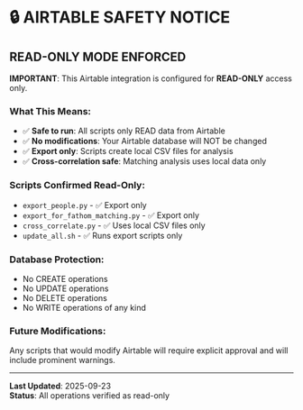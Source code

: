 # 🔒 AIRTABLE SAFETY NOTICE

## READ-ONLY MODE ENFORCED

**IMPORTANT**: This Airtable integration is configured for **READ-ONLY** access only.

### What This Means:
- ✅ **Safe to run**: All scripts only READ data from Airtable
- ✅ **No modifications**: Your Airtable database will NOT be changed
- ✅ **Export only**: Scripts create local CSV files for analysis
- ✅ **Cross-correlation safe**: Matching analysis uses local data only

### Scripts Confirmed Read-Only:
- `export_people.py` - ✅ Export only
- `export_for_fathom_matching.py` - ✅ Export only  
- `cross_correlate.py` - ✅ Uses local CSV files only
- `update_all.sh` - ✅ Runs export scripts only

### Database Protection:
- No CREATE operations
- No UPDATE operations  
- No DELETE operations
- No WRITE operations of any kind

### Future Modifications:
Any scripts that would modify Airtable will require explicit approval and will include prominent warnings.

---
**Last Updated**: 2025-09-23  
**Status**: All operations verified as read-only
